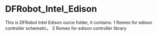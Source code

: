 # DFRobot_Intel_Edison
This is DFRobot Intel Edison ource folder, it contains:
1 Romeo for edison controller schematic， 
2 Romeo for edison controller library
